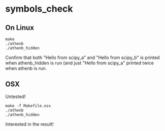 # symbols_check

## On Linux
```
make
./athenb
./athenb_hidden
```
Confirm that both "Hello from scipy_a" and "Hello from scipy_b" is printed when athenb_hidden is run (and just "Hello from scipy_a" printed twice when athenb is run.

## OSX

Untested!

```
make -f Makefile.osx
./athenb
./athenb_hidden
```
Interested in the result!
